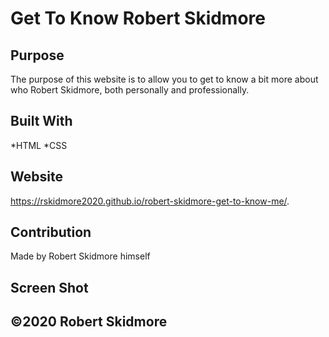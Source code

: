 # Get To Know Robert Skidmore

## Purpose
The purpose of this website is to allow you to get to know a bit more about who Robert Skidmore, both personally and professionally.

## Built With
*HTML
*CSS

## Website
https://rskidmore2020.github.io/robert-skidmore-get-to-know-me/.

## Contribution
Made by Robert Skidmore himself

## Screen Shot

## ©2020 Robert Skidmore
